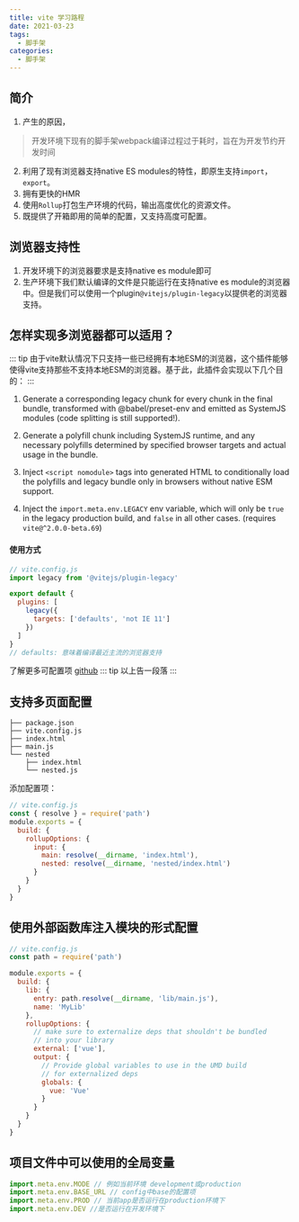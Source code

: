 ```yaml
---
title: vite 学习路程
date: 2021-03-23
tags:
  - 脚手架
categories:
  - 脚手架
---
```

## 简介
1. 产生的原因，
>开发环境下现有的脚手架webpack编译过程过于耗时，旨在为开发节约开发时间
2. 利用了现有浏览器支持native ES modules的特性，即原生支持`import`，`export`。
3. 拥有更快的HMR
4. 使用`Rollup`打包生产环境的代码，输出高度优化的资源文件。
5. 既提供了开箱即用的简单的配置，又支持高度可配置。

## 浏览器支持性
1. 开发环境下的浏览器要求是支持native es module即可
2. 生产环境下我们默认编译的文件是只能运行在支持native es module的浏览器中。但是我们可以使用一个plugin`@vitejs/plugin-legacy`以提供老的浏览器支持。

## 怎样实现多浏览器都可以适用？
::: tip
由于vite默认情况下只支持一些已经拥有本地ESM的浏览器，这个插件能够使得vite支持那些不支持本地ESM的浏览器。基于此，此插件会实现以下几个目的：
:::
  1. Generate a corresponding legacy chunk for every chunk in the final bundle, transformed with @babel/preset-env and emitted as SystemJS modules (code splitting is still supported!).

  2. Generate a polyfill chunk including SystemJS runtime, and any necessary polyfills determined by specified browser targets and actual usage in the bundle.

  3. Inject `<script nomodule>` tags into generated HTML to conditionally load the polyfills and legacy bundle only in browsers without native ESM support.

  4. Inject the `import.meta.env.LEGACY` env variable, which will only be `true` in the legacy production build, and `false` in all other cases. (requires `vite@^2.0.0-beta.69`)
#### 使用方式
```javascript
// vite.config.js
import legacy from '@vitejs/plugin-legacy'

export default {
  plugins: [
    legacy({
      targets: ['defaults', 'not IE 11']
    })
  ]
}
// defaults: 意味着编译最近主流的浏览器支持
```
了解更多可配置项 [github](https://github.com/vitejs/vite/tree/main/packages/plugin-legacy)
::: tip
以上告一段落
:::
## 支持多页面配置
``` code
├── package.json
├── vite.config.js
├── index.html
├── main.js
└── nested
    ├── index.html
    └── nested.js
```

添加配置项： 
``` javascript
// vite.config.js
const { resolve } = require('path')
module.exports = {
  build: {
    rollupOptions: {
      input: {
        main: resolve(__dirname, 'index.html'),
        nested: resolve(__dirname, 'nested/index.html')
      }
    }
  }
}
```

## 使用外部函数库注入模块的形式配置
``` javascript
// vite.config.js
const path = require('path')

module.exports = {
  build: {
    lib: {
      entry: path.resolve(__dirname, 'lib/main.js'),
      name: 'MyLib'
    },
    rollupOptions: {
      // make sure to externalize deps that shouldn't be bundled
      // into your library
      external: ['vue'],
      output: {
        // Provide global variables to use in the UMD build
        // for externalized deps
        globals: {
          vue: 'Vue'
        }
      }
    }
  }
}
```

## 项目文件中可以使用的全局变量
``` javascript
import.meta.env.MODE // 例如当前环境 development或production
import.meta.env.BASE_URL // config中base的配置项
import.meta.env.PROD // 当前app是否运行在production环境下
import.meta.env.DEV //是否运行在开发环境下
```
